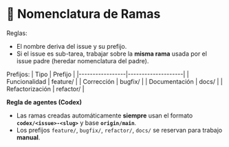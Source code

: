 # 🌱 Nomenclatura de Ramas

Reglas:
- El nombre deriva del issue y su prefijo.
- Si el issue es sub-tarea, trabajar sobre la **misma rama** usada por el issue padre (heredar nomenclatura del padre).

Prefijos:
| Tipo            | Prefijo            |
|-----------------|--------------------|
| Funcionalidad   | feature/<desc>     |
| Corrección      | bugfix/<desc>      |
| Documentación   | docs/<desc>        |
| Refactorización | refactor/<desc>    |

**Regla de agentes (Codex)**
- Las ramas creadas automáticamente **siempre** usan el formato **`codex/<issue>-<slug>`** y base **`origin/main`**.
- Los prefijos `feature/`, `bugfix/`, `refactor/`, `docs/` se reservan para trabajo **manual**.
